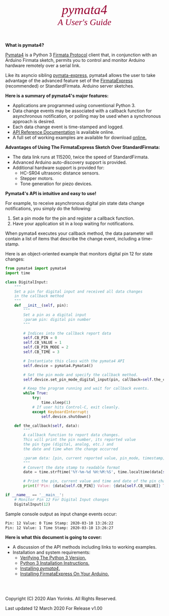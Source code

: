 

<div style="text-align:center;color:#990033; font-family:times, serif; font-size:3em"><i>pymata4</i></div>
<div style="text-align:center;color:#990033; font-family:times, serif; font-size:2em"><i>A User's Guide</i></div>

<br>
<br>

**What is pymata4?** 

[Pymata4](https://github.com/MrYsLab/pymata4) is a Python 3  [Firmata Protocol](https://github.com/firmata/protocol) 
client that, in conjunction with an Arduino Firmata sketch, permits you to control and monitor Arduino hardware
remotely over a serial link.

Like its asyncio sibling [pymata-express,](https://mryslab.github.io/pymata4/) pymata4 allows the user to take
advantage of the advanced feature set of 
the [FirmataExpress](https://github.com/MrYsLab/FirmataExpress) (recommended) or StandardFirmata.
Arduino server sketches. 

**Here is a summary of pymata4's major features:**

* Applications are programmed using conventional Python 3.
* Data change events may be associated with a callback function for asynchronous notification, 
or polling may be used when a synchronous approach is desired.
* Each data change event is time-stamped and logged.
* [API Reference Documentation](https://htmlpreview.github.com/?https://github.com/MrYsLab/pymata4/blob/master/html/pymata4/index.html) 
 is available online.
* A full set of working examples
are available for download [online.](https://github.com/MrYsLab/pymata4/tree/master/examples)

**Advantages of Using The FirmataExpress Sketch Over StandardFirmata:**

* The data link runs at 115200, twice the speed of StandardFirmata.
* Advanced Arduino auto-discovery support is provided.
* Additional hardware support is provided for:
    * HC-SR04 ultrasonic distance sensors.
    * Stepper motors.
    * Tone generation for piezo devices.

**Pymata4's API is intuitive and easy to use!**

For example, to receive asynchronous digital pin state data change notifications, you simply do the following:

1. Set a pin mode for the pin and register a callback function.
2. Have your application sit in a loop waiting for notifications.
    
When pymata4 executes your callback method, the data parameter will contain
a list of items that describe the change event, including a time-stamp.

Here is an object-oriented example that monitors digital pin 12 for state changes:

```python
from pymata4 import pymata4
import time

class DigitalInput:
    """
    Set a pin for digital input and received all data changes
    in the callback method
    """
    def __init__(self, pin):
        """
        Set a pin as a digital input
        :param pin: digital pin number
        """

        # Indices into the callback report data
        self.CB_PIN = 0
        self.CB_VALUE = 1
        self.CB_PIN_MODE = 2
        self.CB_TIME = 3

        # Instantiate this class with the pymata4 API
        self.device = pymata4.Pymata4()

        # Set the pin mode and specify the callback method.
        self.device.set_pin_mode_digital_input(pin, callback=self.the_callback)

        # Keep the program running and wait for callback events.
        while True:
            try:
                time.sleep(1)
            # If user hits Control-C, exit cleanly.
            except KeyboardInterrupt:
                self.device.shutdown()

    def the_callback(self, data):
        """
        A callback function to report data changes.
        This will print the pin number, its reported value
        the pin type (digital, analog, etc.) and
        the date and time when the change occurred

        :param data: [pin, current reported value, pin_mode, timestamp]
        """
        # Convert the date stamp to readable format
        date = time.strftime('%Y-%m-%d %H:%M:%S', time.localtime(data[self.CB_TIME]))

        # Print the pin, current value and time and date of the pin change event.
        print(f'Pin: {data[self.CB_PIN]} Value: {data[self.CB_VALUE]} Time Stamp: {date}')

if __name__ == '__main__':
    # Monitor Pin 12 For Digital Input changes
    DigitalInput(12)
```

Sample console output as input change events occur:
```bash
Pin: 12 Value: 0 Time Stamp: 2020-03-10 13:26:22
Pin: 12 Value: 1 Time Stamp: 2020-03-10 13:26:27
```

**Here is what this document is going to cover:**

* A discussion of the API methods including links to working examples.
* Installation and system requirements:
    * [Verifying The Python 3 Version.](/python_3_verify/#how-to-verify-the-python-3-version-installed) 
    * [Python 3 Installation Instructions.](/python_install/#installing-python-37-or-greater)
    * [Installing _pymata4_.](/install_pymata4/#before-you-install)
    * [Installing FirmataExpress On Your Arduino.](/firmata_express/#installation-instruction)


<br>
<br>

Copyright (C) 2020 Alan Yorinks. All Rights Reserved.

Last updated 12 March 2020 For Release v1.00
